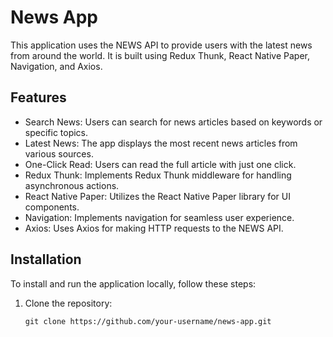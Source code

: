 # News App

This application uses the NEWS API to provide users with the latest news from around the world. It is built using Redux Thunk, React Native Paper, Navigation, and Axios.

## Features

- Search News: Users can search for news articles based on keywords or specific topics.
- Latest News: The app displays the most recent news articles from various sources.
- One-Click Read: Users can read the full article with just one click.
- Redux Thunk: Implements Redux Thunk middleware for handling asynchronous actions.
- React Native Paper: Utilizes the React Native Paper library for UI components.
- Navigation: Implements navigation for seamless user experience.
- Axios: Uses Axios for making HTTP requests to the NEWS API.

## Installation

To install and run the application locally, follow these steps:

1. Clone the repository:

   ```shell
   git clone https://github.com/your-username/news-app.git
   ```
